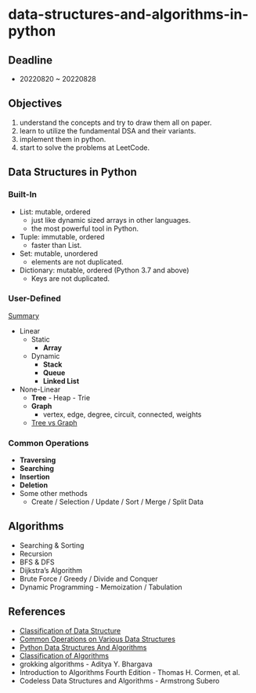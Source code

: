 # data-structures-and-algorithms-in-python

## Deadline

- 20220820 ~ 20220828

## Objectives

1. understand the concepts and try to draw them all on paper.
2. learn to utilize the fundamental DSA and their variants.
3. implement them in python.
4. start to solve the problems at LeetCode.

## Data Structures in Python

### Built-In

- List: mutable, ordered
  - just like dynamic sized arrays in other languages.
  - the most powerful tool in Python.
- Tuple: immutable, ordered
  - faster than List.
- Set: mutable, unordered
  - elements are not duplicated.
- Dictionary: mutable, ordered (Python 3.7 and above)
  - Keys are not duplicated.

### User-Defined

[Summary](https://www.geeksforgeeks.org/what-is-data-structure-types-classifications-and-applications/#classification:~:text=Classification%20of%20Data%20Structure%3A%C2%A0)

- Linear
  - Static
    - **Array**
  - Dynamic
    - **Stack**
    - **Queue**
    - **Linked List**
- None-Linear
  - **Tree** - Heap - Trie
  - **Graph**
    - vertex, edge, degree, circuit, connected, weights
  - [Tree vs Graph](https://www.geeksforgeeks.org/difference-between-graph-and-tree/#:~:text=by%20following%20Fig.-,Graph%20vs%20Tree,-The%20basis%20of)

### Common Operations

- **Traversing**
- **Searching**
- **Insertion**
- **Deletion**
- Some other methods
  - Create / Selection / Update / Sort / Merge / Split Data

## Algorithms

- Searching & Sorting
- Recursion
- BFS & DFS
- Dijkstra’s Algorithm
- Brute Force / Greedy / Divide and Conquer
- Dynamic Programming - Memoization / Tabulation

## References

- [Classification of Data Structure](https://www.geeksforgeeks.org/what-is-data-structure-types-classifications-and-applications/#classification:~:text=Classification%20of%20Data%20Structure%3A%C2%A0)
- [Common Operations on Various Data Structures](https://www.geeksforgeeks.org/common-operations-on-various-data-structures/)
- [Python Data Structures And Algorithms](https://www.geeksforgeeks.org/python-data-structures-and-algorithms/)
- [Classification of Algorithms](https://www.geeksforgeeks.org/classification-of-algorithms-with-examples/)
- grokking algorithms - Aditya Y. Bhargava
- Introduction to Algorithms Fourth Edition - Thomas H. Cormen, et al.
- Codeless Data Structures and Algorithms - Armstrong Subero
